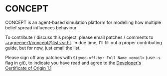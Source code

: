 # CONCEPT

CONCEPT is an agent-based simulation platform for modelling how multiple belief spread influences behaviour.

To contribute / discuss this project, please email patches / comments to [~ragreener1/concept@lists.sr.ht](mailto:~ragreener1/concept@lists.sr.ht).
In due time, I'll fill out a proper contributing guide, but for now, just email the list.

Please sign off any patches with `Signed-off-by: Full Name <email>` (use `-s` flag in git), to indicate you have read and agree to the [Developer's Certificate of Origin 1.1](https://developercertificate.org/)